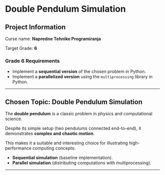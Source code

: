 # Double Pendulum Simulation

## Project Information

Curse name: **Napredne Tehnike Programiranja**

Target Grade: **6**

### Grade 6 Requirements

* Implement a **sequential version** of the chosen problem in Python.
* Implement a **parallelized version** using the `multiprocessing` library in Python.

---

## Chosen Topic: Double Pendulum Simulation

The **double pendulum** is a classic problem in physics and computational science.

Despite its simple setup (two pendulums connected end-to-end), it demonstrates **complex and chaotic motion**.

This makes it a suitable and interesting choice for illustrating high-performance computing concepts:

* **Sequential simulation** (baseline implementation).
* **Parallel simulation** (distributing computations with multiprocessing).

---

